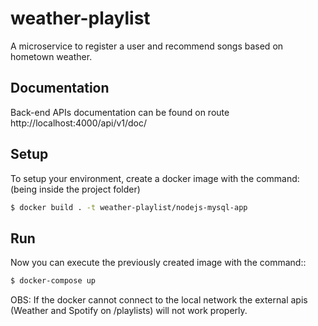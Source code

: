 # weather-playlist
A microservice to register a user and recommend songs based on hometown weather.

## Documentation
Back-end APIs documentation can be found on route http://localhost:4000/api/v1/doc/

## Setup

To setup your environment, create a docker image with the command: <br>
(being inside the project folder)

```bash
$ docker build . -t weather-playlist/nodejs-mysql-app
```
## Run
Now you can execute the previously created image with the command::
```bash
$ docker-compose up
```

OBS: If the docker cannot connect to the local network the external apis (Weather and Spotify on /playlists) will not work properly.
